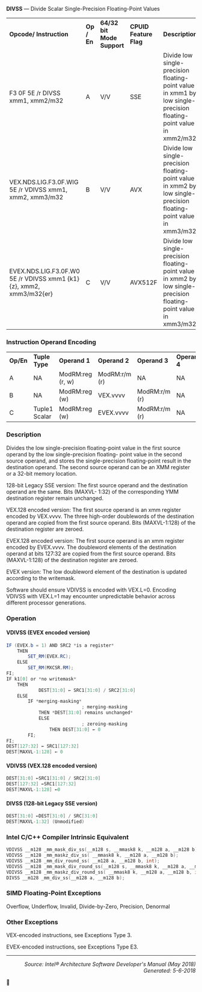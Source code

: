 <b>DIVSS</b> — Divide Scalar Single-Precision Floating-Point Values
<table>
	<tr>
		<td><b>Opcode/ Instruction</b></td>
		<td><b>Op / En</b></td>
		<td><b>64/32 bit Mode Support</b></td>
		<td><b>CPUID Feature Flag</b></td>
		<td><b>Description</b></td>
	</tr>
	<tr>
		<td>F3 0F 5E /r DIVSS xmm1, xmm2/m32</td>
		<td>A</td>
		<td>V/V</td>
		<td>SSE</td>
		<td>Divide low single-precision floating-point value in xmm1 by low single-precision floating-point value in xmm2/m32.</td>
	</tr>
	<tr>
		<td>VEX.NDS.LIG.F3.0F.WIG 5E /r VDIVSS xmm1, xmm2, xmm3/m32</td>
		<td>B</td>
		<td>V/V</td>
		<td>AVX</td>
		<td>Divide low single-precision floating-point value in xmm2 by low single-precision floating-point value in xmm3/m32.</td>
	</tr>
	<tr>
		<td>EVEX.NDS.LIG.F3.0F.W0 5E /r VDIVSS xmm1 {k1}{z}, xmm2, xmm3/m32{er}</td>
		<td>C</td>
		<td>V/V</td>
		<td>AVX512F</td>
		<td>Divide low single-precision floating-point value in xmm2 by low single-precision floating-point value in xmm3/m32.</td>
	</tr>
</table>


### Instruction Operand Encoding
<table>
	<tr>
		<td><b>Op/En</b></td>
		<td><b>Tuple Type</b></td>
		<td><b>Operand 1</b></td>
		<td><b>Operand 2</b></td>
		<td><b>Operand 3</b></td>
		<td><b>Operand 4</b></td>
	</tr>
	<tr>
		<td>A</td>
		<td>NA</td>
		<td>ModRM:reg (r, w)</td>
		<td>ModRM:r/m (r)</td>
		<td>NA</td>
		<td>NA</td>
	</tr>
	<tr>
		<td>B</td>
		<td>NA</td>
		<td>ModRM:reg (w)</td>
		<td>VEX.vvvv</td>
		<td>ModRM:r/m (r)</td>
		<td>NA</td>
	</tr>
	<tr>
		<td>C</td>
		<td>Tuple1 Scalar</td>
		<td>ModRM:reg (w)</td>
		<td>EVEX.vvvv</td>
		<td>ModRM:r/m (r)</td>
		<td>NA</td>
	</tr>
</table>


### Description
Divides the low single-precision floating-point value in the first source operand by the low single-precision floating-
point value in the second source operand, and stores the single-precision floating-point result in the destination
operand. The second source operand can be an XMM register or a 32-bit memory location.

128-bit Legacy SSE version: The first source operand and the destination operand are the same. Bits (MAXVL-
1:32) of the corresponding YMM destination register remain unchanged.

VEX.128 encoded version: The first source operand is an xmm register encoded by VEX.vvvv. The three high-order
doublewords of the destination operand are copied from the first source operand. Bits (MAXVL-1:128) of the destination
 register are zeroed.

EVEX.128 encoded version: The first source operand is an xmm register encoded by EVEX.vvvv. The doubleword
elements of the destination operand at bits 127:32 are copied from the first source operand. Bits (MAXVL-1:128)
of the destination register are zeroed.

EVEX version: The low doubleword element of the destination is updated according to the writemask.

Software should ensure VDIVSS is encoded with VEX.L=0. Encoding VDIVSS with VEX.L=1 may encounter 
unpredictable behavior across different processor generations.

### Operation


#### VDIVSS (EVEX encoded version)
```java
IF (EVEX.b = 1) AND SRC2 *is a register*
    THEN
        SET_RM(EVEX.RC);
    ELSE 
        SET_RM(MXCSR.RM);
FI;
IF k1[0] or *no writemask*
    THEN
            DEST[31:0] ← SRC1[31:0] / SRC2[31:0]
    ELSE 
        IF *merging-masking*
                            ; merging-masking
            THEN *DEST[31:0] remains unchanged*
            ELSE 
                            ; zeroing-masking
                THEN DEST[31:0] ← 0
        FI;
FI;
DEST[127:32] ← SRC1[127:32]
DEST[MAXVL-1:128] ← 0
```
#### VDIVSS (VEX.128 encoded version)
```java
DEST[31:0] ←SRC1[31:0] / SRC2[31:0]
DEST[127:32] ←SRC1[127:32]
DEST[MAXVL-1:128] ←0
```
#### DIVSS (128-bit Legacy SSE version)
```java
DEST[31:0] ←DEST[31:0] / SRC[31:0]
DEST[MAXVL-1:32] (Unmodified)
```
### Intel C/C++ Compiler Intrinsic Equivalent
```c
VDIVSS __m128 _mm_mask_div_ss(__m128 s, __mmask8 k, __m128 a, __m128 b);
VDIVSS __m128 _mm_maskz_div_ss( __mmask8 k, __m128 a, __m128 b);
VDIVSS __m128 _mm_div_round_ss( __m128 a, __m128 b, int);
VDIVSS __m128 _mm_mask_div_round_ss(__m128 s, __mmask8 k, __m128 a, __m128 b, int);
VDIVSS __m128 _mm_maskz_div_round_ss( __mmask8 k, __m128 a, __m128 b, int);
DIVSS __m128 _mm_div_ss(__m128 a, __m128 b);
```
### SIMD Floating-Point Exceptions
Overflow, Underflow, Invalid, Divide-by-Zero, Precision, Denormal

### Other Exceptions

VEX-encoded instructions, see Exceptions Type 3.

EVEX-encoded instructions, see Exceptions Type E3.

 --- 
<p align="right"><i>Source: Intel® Architecture Software Developer's Manual (May 2018)<br>Generated: 5-6-2018</i></p>
